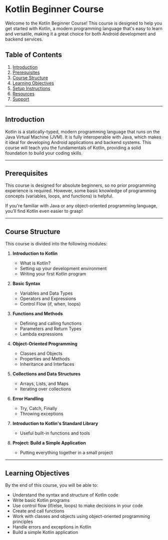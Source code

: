 # Kotlin Beginner Course

Welcome to the Kotlin Beginner Course! This course is designed to help you get started with Kotlin, a modern programming language that's easy to learn and versatile, making it a great choice for both Android development and backend services.

## Table of Contents
1. [Introduction](#introduction)
2. [Prerequisites](#prerequisites)
3. [Course Structure](#course-structure)
4. [Learning Objectives](#learning-objectives)
5. [Setup Instructions](#setup-instructions)
6. [Resources](#resources)
7. [Support](#support)

---

## Introduction

Kotlin is a statically-typed, modern programming language that runs on the Java Virtual Machine (JVM). It is fully interoperable with Java, which makes it ideal for developing Android applications and backend systems. This course will teach you the fundamentals of Kotlin, providing a solid foundation to build your coding skills.

---

## Prerequisites

This course is designed for absolute beginners, so no prior programming experience is required. However, some basic knowledge of programming concepts (variables, loops, and functions) is helpful.

If you're familiar with Java or any object-oriented programming language, you’ll find Kotlin even easier to grasp!

---

## Course Structure

This course is divided into the following modules:

1. **Introduction to Kotlin**
   - What is Kotlin?
   - Setting up your development environment
   - Writing your first Kotlin program

2. **Basic Syntax**
   - Variables and Data Types
   - Operators and Expressions
   - Control Flow (if, when, loops)

3. **Functions and Methods**
   - Defining and calling functions
   - Parameters and Return Types
   - Lambda expressions

4. **Object-Oriented Programming**
   - Classes and Objects
   - Properties and Methods
   - Inheritance and Interfaces

5. **Collections and Data Structures**
   - Arrays, Lists, and Maps
   - Iterating over collections

6. **Error Handling**
   - Try, Catch, Finally
   - Throwing exceptions

7. **Introduction to Kotlin's Standard Library**
   - Useful built-in functions and tools

8. **Project: Build a Simple Application**
   - Putting everything together in a small project

---

## Learning Objectives

By the end of this course, you will be able to:

- Understand the syntax and structure of Kotlin code
- Write basic Kotlin programs
- Use control flow (if/else, loops) to make decisions in your code
- Create and call functions
- Work with classes and objects using object-oriented programming principles
- Handle errors and exceptions in Kotlin
- Build a simple Kotlin application


